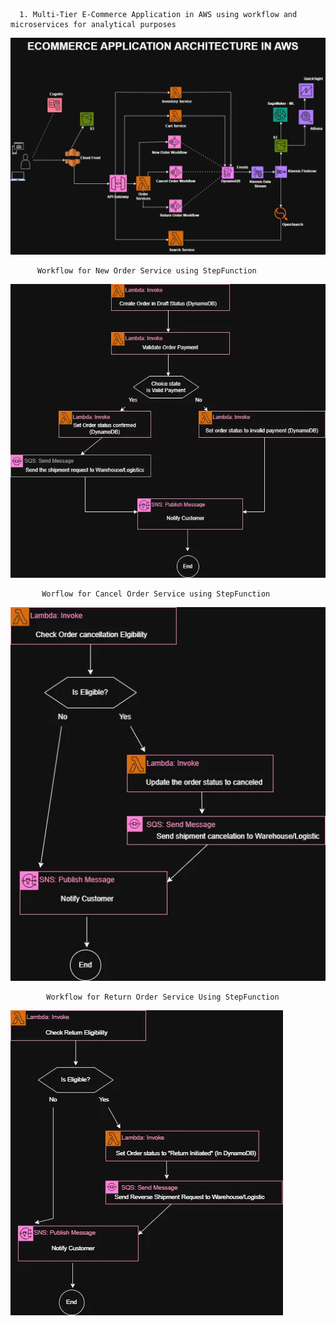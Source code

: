       1. Multi-Tier E-Commerce Application in AWS using workflow and microservices for analytical purposes
 ![ Multi-tier e-Commerce Architecture](https://raw.githubusercontent.com/Vaitheeswari05/AWS/refs/heads/master/e-commerce%20archietecture/e-Commerce_Archietecture.webp)

          Workflow for New Order Service using StepFunction
![New Order Service - StepFunction](https://raw.githubusercontent.com/Vaitheeswari05/AWS/refs/heads/master/e-commerce%20archietecture/NewOrder_Service.webp)

           Worflow for Cancel Order Service using StepFunction
![CancelOrder_Service](https://raw.githubusercontent.com/Vaitheeswari05/AWS/refs/heads/master/e-commerce%20archietecture/CancelOrder_Service.webp)

            Workflow for Return Order Service Using StepFunction
![ReturnOrder](https://raw.githubusercontent.com/Vaitheeswari05/AWS/refs/heads/master/e-commerce%20archietecture/RetrunOrder_Service.webp)

